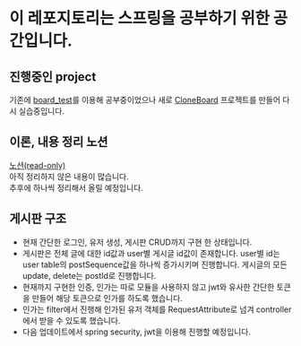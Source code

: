 # 이 레포지토리는 스프링을 공부하기 위한 공간입니다.

## 진행중인 project
기존에 [board_test](https://github.com/Park-SeungWoo/spring-board/tree/main/board_test)를 이용해 공부중이었으나 새로 [CloneBoard](https://github.com/Park-SeungWoo/spring-board/tree/main/CloneBoard) 프로젝트를 만들어 다시 실습중입니다.

## 이론, 내용 정리 노션
[노션(read-only)](https://spiky-house-f8d.notion.site/Spring-2a22644edb5245d5b8b84fc9c523cc94) <br/>
아직 정리하지 않은 내용이 많습니다. <br/>
추후에 하나씩 정리해서 올릴 예정입니다.

## 게시판 구조
- 현재 간단한 로그인, 유저 생성, 게시판 CRUD까지 구현 한 상태입니다.
- 게시판은 전체 글에 대한 id값과 user별 게시글 id값이 존재합니다. user별 id는 user table의 postSequence값을 하나씩 증가시키며 진행합니다. 게시글의 모든 update, delete는 postId로 진행합니다.
- 현재까지 구현한 인증, 인가는 따로 모듈을 사용하지 않고 jwt와 유사한 간단한 토큰을 만들어 해당 토큰으로 인가를 하도록 했습니다.
- 인가는 filter에서 진행해 인가된 유저 객체를 RequestAttribute로 넘겨 controller에서 받을 수 있도록 했습니다.
- 다음 업데이트에서 spring security, jwt을 이용해 진행할 예정입니다.
